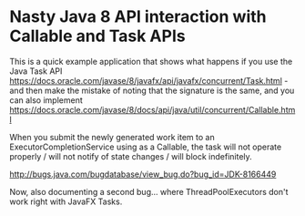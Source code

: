 # Nasty Java 8 API interaction with Callable and Task APIs
This is a quick example application that shows what happens if you use the Java Task API https://docs.oracle.com/javase/8/javafx/api/javafx/concurrent/Task.html - and then make the mistake of noting that the signature is the same, and you can also implement https://docs.oracle.com/javase/8/docs/api/java/util/concurrent/Callable.html

When you submit the newly generated work item to an ExecutorCompletionService using as a Callable, the task will not operate properly / will not notify of state changes / will block indefinitely.

http://bugs.java.com/bugdatabase/view_bug.do?bug_id=JDK-8166449

Now, also documenting a second bug... where ThreadPoolExecutors don't work right with JavaFX Tasks.

